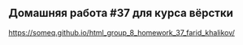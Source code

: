 ## Домашняя работа #37 для курса вёрстки

https://someq.github.io/html_group_8_homework_37_farid_khalikov/
